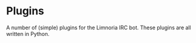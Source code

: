 # Plugins
A number of (simple) plugins for the Limnoria IRC bot.
These plugins are all written in Python.

